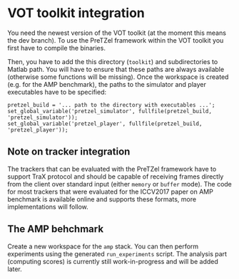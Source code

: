 # VOT toolkit integration

You need the newest version of the VOT toolkit (at the moment this means the dev branch). To use the PreTZel framework within the VOT toolkit you first have to compile the binaries.

Then, you have to add the this directory (`toolkit`) and subdirectories to Matlab path. You will have to ensure that these paths are always available (otherwise some functions will be missing). Once the workspace is created (e.g. for the AMP benchmark), the paths to the simulator and player executables have to be specified:

```
pretzel_build = '... path to the directory with executables ...';
set_global_variable('pretzel_simulator', fullfile(pretzel_build, 'pretzel_simulator'));
set_global_variable('pretzel_player', fullfile(pretzel_build, 'pretzel_player'));
```

## Note on tracker integration

The trackers that can be evaluated with the PreTZel framework have to support TraX protocol and should be capable of receiving frames directly from the client over standard input (either `memory` or `buffer` mode). The code for most trackers that were evaluated for the ICCV2017 paper on AMP benchmark is available online and supports these formats, more implementations will follow.

## The AMP behchmark

Create a new workspace for the `amp` stack. You can then perform experiments using the generated `run_experiments` script. The analysis part (computing scores) is currently still work-in-progress and will be added later.



